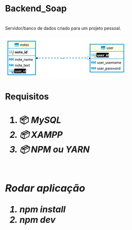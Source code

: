 # Backend_Soap
#
Servidor/banco de dados criado para um projeto pessoal.
 
<h3> 
<img src="./uploads/Figma.png" width="403" height="132">
</h3>

#

<h1> Requisitos <h1>
 
1. 📦<i> MySQL<i>
2. 📦<i> XAMPP<i>
3. 📦<i> NPM ou YARN<i>

#

<h3> Rodar aplicação </h3>

 1. npm install
 2. npm dev

#
